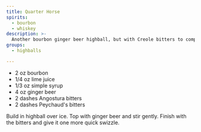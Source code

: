 ```yaml
---
title: Quarter Horse
spirits:
  - bourbon
  - whiskey
description: >-
  Another bourbon ginger beer highball, but with Creole bitters to compliment the Angostura.
groups:
  - highballs

---
```


- 2 oz bourbon
- 1/4 oz lime juice
- 1/3 oz simple syrup
- 4 oz ginger beer
- 2 dashes Angostura bitters
- 2 dashes Peychaud's bitters

Build in highball over ice.  Top with ginger beer and stir gently.  Finish with the bitters and give it one more quick swizzle.